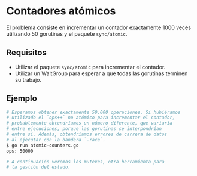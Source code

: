 # Contadores atómicos

El problema consiste en incrementar un contador exactamente 1000 veces utilizando 50 gorutinas y el paquete `sync/atomic`.

## Requisitos

- Utilizar el paquete `sync/atomic` para incrementar el contador.
- Utilizar un WaitGroup para esperar a que todas las gorutinas terminen su trabajo.

## Ejemplo

```sh
# Esperamos obtener exactamente 50.000 operaciones. Si hubiéramos
# utilizado el `ops++` no atómico para incrementar el contador,
# probablemente obtendríamos un número diferente, que variaría
# entre ejecuciones, porque las gorutinas se interpondrían
# entre sí. Además, obtendríamos errores de carrera de datos
# al ejecutar con la bandera `-race`.
$ go run atomic-counters.go
ops: 50000

# A continuación veremos los mutexes, otra herramienta para
# la gestión del estado.
```
